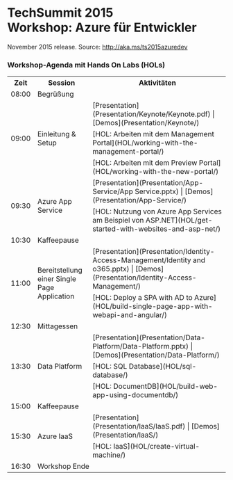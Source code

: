 ﻿<html lang="en">
   <head>
      <meta charset="utf-8">
      <meta http-equiv="X-UA-Compatible" content="IE=edge">
      <meta name="viewport" content="width=device-width, initial-scale=1">
      <title>TechSummit 2015, Workshop: Azure für Entwickler</title>
	  <link rel="stylesheet" href="style.css">
   </head>
   <body id="home">
      <div class="container">
         <div class="jumbotron">
            <h1>TechSummit 2015<br/>Workshop: Azure für Entwickler</h1>
            <p>November 2015 release. Source: <a href="http://aka.ms/ts2015azuredev">http://aka.ms/ts2015azuredev</a></p>
         </div>
         <div class="panel panel-default">
            <div class="panel-heading">
               <h3 class="panel-title">Workshop-Agenda mit Hands On Labs (HOLs)</h3>
            </div>
            <div class="panel-body">
               <table class="table table-bordered table-hover">
                  <col>
                  <col>
                  <col>
                  <tr>
                     <th>Zeit</th>
                     <th>Session</th>
                     <th>Aktivitäten</th>
                  </tr>
                <tr>
                    <td>08:00</td>
                    <td colspan="2">Begrüßung</td>
                </tr>
                <tr>
                    <td rowspan="3">09:00</td>
                    <td rowspan="3">Einleitung & Setup</td>
                    <td>[Presentation](Presentation/Keynote/Keynote.pdf) | [Demos](Presentation/Keynote/)</td>
                </tr>
                <tr>
                    <td>[HOL: Arbeiten mit dem Management Portal](HOL/working-with-the-management-portal/)</td>
                </tr>
                <tr>
                    <td>[HOL: Arbeiten mit dem Preview Portal](HOL/working-with-the-new-portal/)</td>
                </tr>
                <tr>
                    <td rowspan="2">09:30</td>
                    <td rowspan="2">Azure App Service</td>
                    <td>[Presentation](Presentation/App-Service/App Service.pptx) | [Demos](Presentation/App-Service/)</td>
                </tr>
                <tr>
                    <td>[HOL: Nutzung von Azure App Services am Beispiel von ASP.NET](HOL/get-started-with-websites-and-asp-net/)</td>
                </tr>
                <tr>
                    <td>10:30</td>
                    <td colspan="2">Kaffeepause</td>
                </tr>
                <tr>
                    <td rowspan="2">11:00</td>
                    <td rowspan="2">Bereitstellung einer Single Page Application</td>
                    <td>[Presentation](Presentation/Identity-Access-Management/Identity and o365.pptx) | [Demos](Presentation/Identity-Access-Management/)</td>
                </tr>
                <tr>
                    <td>[HOL: Deploy a SPA with AD to Azure](HOL/build-single-page-app-with-webapi-and-angular/)</td>
                </tr>
                <tr>
                    <td>12:30</td>
                    <td colspan="2">Mittagessen</td>
                </tr>
                <tr>
                    <td rowspan="3">13:30</td>
                    <td rowspan="3">Data Platform</td>
                    <td>[Presentation](Presentation/Data-Platform/Data-Platform.pptx) | [Demos](Presentation/Data-Platform/)</td>
                </tr>
                <tr>
                    <td>[HOL: SQL Database](HOL/sql-database/)</td>
                </tr>
                <tr>
                    <td>[HOL: DocumentDB](HOL/build-web-app-using-documentdb/)</td>
                </tr>
                <tr>
                    <td>15:00</td>
                    <td colspan="2">Kaffeepause</td>
                </tr>
                <tr>
                    <td rowspan="2">15:30</td>
                    <td rowspan="2">Azure IaaS</td>
                    <td>[Presentation](Presentation/IaaS/IaaS.pdf) | [Demos](Presentation/IaaS/)</td>
                </tr>
                <tr>
                    <td>[HOL: IaaS](HOL/create-virtual-machine/)</td>
                </tr>
                <tr>
                    <td>16:30</td>
                    <td colspan="2">Workshop Ende</td>
                </tr>
               </table>
            </div>
         </div>
   </body>
</html>
